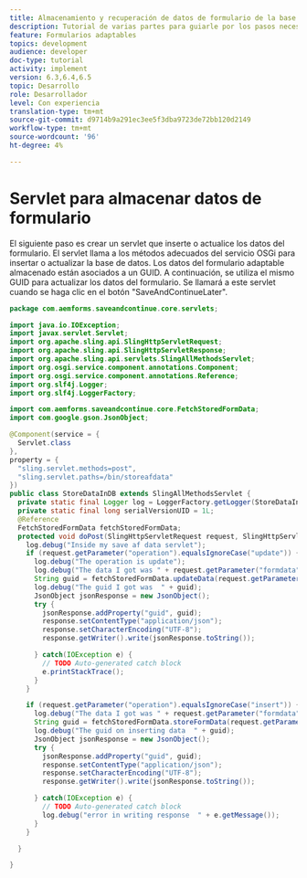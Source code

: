 ```yaml
---
title: Almacenamiento y recuperación de datos de formulario de la base de datos MySQL
description: Tutorial de varias partes para guiarle por los pasos necesarios para almacenar y recuperar datos de formulario
feature: Formularios adaptables
topics: development
audience: developer
doc-type: tutorial
activity: implement
version: 6.3,6.4,6.5
topic: Desarrollo
role: Desarrollador
level: Con experiencia
translation-type: tm+mt
source-git-commit: d9714b9a291ec3ee5f3dba9723de72bb120d2149
workflow-type: tm+mt
source-wordcount: '96'
ht-degree: 4%

---
```



# Servlet para almacenar datos de formulario

El siguiente paso es crear un servlet que inserte o actualice los datos del formulario. El servlet llama a los métodos adecuados del servicio OSGi para insertar o actualizar la base de datos. Los datos del formulario adaptable almacenado están asociados a un GUID. A continuación, se utiliza el mismo GUID para actualizar los datos del formulario. Se llamará a este servlet cuando se haga clic en el botón &quot;SaveAndContinueLater&quot;.

```java
package com.aemforms.saveandcontinue.core.servlets;

import java.io.IOException;
import javax.servlet.Servlet;
import org.apache.sling.api.SlingHttpServletRequest;
import org.apache.sling.api.SlingHttpServletResponse;
import org.apache.sling.api.servlets.SlingAllMethodsServlet;
import org.osgi.service.component.annotations.Component;
import org.osgi.service.component.annotations.Reference;
import org.slf4j.Logger;
import org.slf4j.LoggerFactory;

import com.aemforms.saveandcontinue.core.FetchStoredFormData;
import com.google.gson.JsonObject;

@Component(service = {
  Servlet.class
},
property = {
  "sling.servlet.methods=post",
  "sling.servlet.paths=/bin/storeafdata"
})
public class StoreDataInDB extends SlingAllMethodsServlet {
  private static final Logger log = LoggerFactory.getLogger(StoreDataInDB.class);
  private static final long serialVersionUID = 1L;
  @Reference
  FetchStoredFormData fetchStoredFormData;
  protected void doPost(SlingHttpServletRequest request, SlingHttpServletResponse response) {
    log.debug("Inside my save af data servlet");
    if (request.getParameter("operation").equalsIgnoreCase("update")) {
      log.debug("The operation is update");
      log.debug("The data I got was " + request.getParameter("formdata"));
      String guid = fetchStoredFormData.updateData(request.getParameter("guid"), request.getParameter("formdata"));
      log.debug("The guid I got was  " + guid);
      JsonObject jsonResponse = new JsonObject();
      try {
        jsonResponse.addProperty("guid", guid);
        response.setContentType("application/json");
        response.setCharacterEncoding("UTF-8");
        response.getWriter().write(jsonResponse.toString());

      } catch(IOException e) {
        // TODO Auto-generated catch block
        e.printStackTrace();
      }
    }

    if (request.getParameter("operation").equalsIgnoreCase("insert")) {
      log.debug("The data I got was " + request.getParameter("formdata"));
      String guid = fetchStoredFormData.storeFormData(request.getParameter("formdata"));
      log.debug("The guid on inserting data  " + guid);
      JsonObject jsonResponse = new JsonObject();
      try {
        jsonResponse.addProperty("guid", guid);
        response.setContentType("application/json");
        response.setCharacterEncoding("UTF-8");
        response.getWriter().write(jsonResponse.toString());

      } catch(IOException e) {
        // TODO Auto-generated catch block
        log.debug("error in writing response  " + e.getMessage());
      }
    }

  }

}
```
